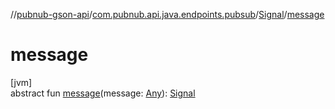 //[pubnub-gson-api](../../../index.md)/[com.pubnub.api.java.endpoints.pubsub](../index.md)/[Signal](index.md)/[message](message.md)

# message

[jvm]\
abstract fun [message](message.md)(message: [Any](https://kotlinlang.org/api/core/kotlin-stdlib/kotlin/-any/index.html)): [Signal](index.md)

